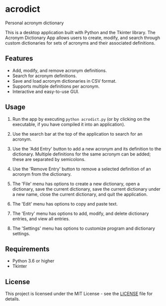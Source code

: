 # acrodict
Personal acronym dictionary

This is a desktop application built with Python and the Tkinter library. The Acronym Dictionary App allows users to create, modify, and search through custom dictionaries for sets of acronyms and their associated definitions.

## Features

* Add, modify, and remove acronym definitions.
* Search for acronym definitions.
* Save and load acronym dictionaries in CSV format.
* Supports multiple definitions per acronym.
* Interactive and easy-to-use GUI.

## Usage

1. Run the app by executing `python acrodict.py` (or by clicking on the executable, if you have compiled it into an application).

2. Use the search bar at the top of the application to search for an acronym.

3. Use the 'Add Entry' button to add a new acronym and its definition to the dictionary. Multiple definitions for the same acronym can be added; these are separated by semicolons.

4. Use the 'Remove Entry' button to remove a selected definition of an acronym from the dictionary.

5. The 'File' menu has options to create a new dictionary, open a dictionary, save the current dictionary, save the current dictionary under a new name, close the current dictionary, and quit the application.

6. The 'Edit' menu has options to copy and paste text.

7. The 'Entry' menu has options to add, modify, and delete dictionary entries, and view all entries.

8. The 'Settings' menu has options to customize program and dictionary settings.

## Requirements

* Python 3.6 or higher
* Tkinter

## License

This project is licensed under the MIT License - see the [LICENSE](LICENSE) file for details.
